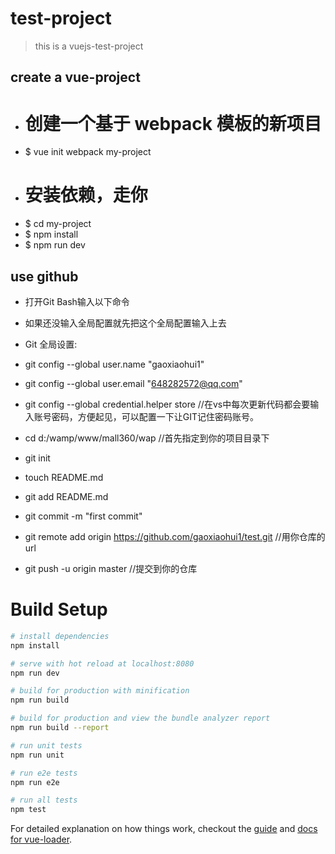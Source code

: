 # test-project

> this is a vuejs-test-project

## create a vue-project
- # 创建一个基于 webpack 模板的新项目
- $ vue init webpack my-project
- # 安装依赖，走你
- $ cd my-project
- $ npm install
- $ npm run dev

## use github
- 打开Git Bash输入以下命令
- 如果还没输入全局配置就先把这个全局配置输入上去
- Git 全局设置:
- git config --global user.name "gaoxiaohui1" 
- git config --global user.email "648282572@qq.com"
- git config --global credential.helper store //在vs中每次更新代码都会要输入账号密码，方便起见，可以配置一下让GIT记住密码账号。

- cd d:/wamp/www/mall360/wap              //首先指定到你的项目目录下
- git init
- touch README.md
- git add README.md
- git commit -m "first commit"
- git remote add origin https://github.com/gaoxiaohui1/test.git   //用你仓库的url
- git push -u origin master  //提交到你的仓库

# Build Setup

``` bash
# install dependencies
npm install

# serve with hot reload at localhost:8080
npm run dev

# build for production with minification
npm run build

# build for production and view the bundle analyzer report
npm run build --report

# run unit tests
npm run unit

# run e2e tests
npm run e2e

# run all tests
npm test
```

For detailed explanation on how things work, checkout the [guide](http://vuejs-templates.github.io/webpack/) and [docs for vue-loader](http://vuejs.github.io/vue-loader).
